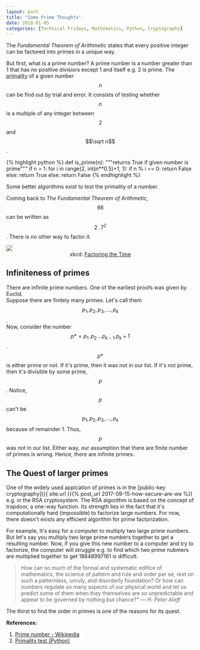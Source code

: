 ```yaml
---
layout: post
title: "Some Prime Thoughts"
date: 2018-01-05
categories: [Technical Fridays, Mathematics, Python, Cryptography]
---
```


The *Fundamental Theorem of Arithmetic* states that every positive integer can be factored into primes in a unique way.

But first, what is a prime number? A prime number is a number greater than 1 that has no positive divisiors except 1 and itself e.g. 2 is prime. The <abbr title="the property of being prime">primality</abbr> of a given number $$n$$ can be find out by trial and error. It consists of testing whether $$n$$ is a multiple of any integer between $$2$$ and $$\sqrt n$$.

{% highlight python %}
def is_prime(n):
    """returns True if given number is prime"""
    if n > 1:
        for i in range(2, int(n**0.5)+1, 1):
            if n % i == 0:
                return False
        else:
            return True
    else:
        return False
{% endhighlight %}

Some better algorithms exist to test the primality of a number.

Coming back to *The Fundamental Theorem of Arithmetic*, $$98$$ can be written as $$2\,.\,7^2$$. There is no other way to factor it.


<img src="https://imgs.xkcd.com/comics/factoring_the_time.png" style="float: center; display: block; margin: auto; width: auto; max-width: 100%;">
<div style="text-align: center">
    <figcaption>xkcd: <a href="https://xkcd.com/247/">Factoring the Time</a></figcaption>
</div>

## Infiniteness of primes

There are infinite prime numbers. One of the earliest proofs was given by Euclid.   
Suppose there are finitely many primes. Let's call them $$p_{1}, p_{2}, p_{3}, ..., p_{k}$$.  
Now, consider the number $$p* = p_{1}\,.p_{2}\,...p_{k-1}.p_{k} + 1$$.  
$$p*$$ is either prime or not. If it's prime, then it was not in our list. If it's not prime, then it's divisible by some prime, $$p$$. Notice, $$p$$ can't be $$p_{1}, p_{2}, p_{3}, ..., p_{k}$$ because of remainder 1. Thus, $$p$$ was not in our list. Either way, our assumption that there are finite number of primes is wrong. Hence, there are infinite primes.


## The Quest of larger primes

One of the widely used appication of primes is in the [public-key cryptography]({{ site.url }}{% post_url 2017-09-15-how-secure-are-we %}) e.g. in the RSA cryptosystem. The RSA algorithm is based on the concept of trapdoor, a one-way function. Its strength lies in the fact that it's computationally hard (impossible) to factorize large numbers. For now, there doesn't exists any efficient algorithm for prime factorization.

For example, It's easy for a computer to multiply two large prime numbers. But let's say you multiply two large prime numbers together to get a resulting number. Now, if you give this new number to a computer and try to factorize, the computer will struggle e.g. to find which two prime nubmers are multiplied together to get 18848997161 is difficult.

> How can so much of the formal and systematic edifice of mathematics, the science of pattern and rule and order per se, rest on such a patternless, unruly, and disorderly foundation? Or how can numbers regulate so many aspects of our physical world and let us predict some of them when they themselves are so unpredictable and appear to be governed by nothing but chance?"
> &mdash; <cite>H. Peter Aleff</cite>

The thirst to find the order in primes is one of the reasons for its quest.

**References:**  
1. <a href="https://en.wikipedia.org/wiki/Prime_number">Prime number - Wikipedia</a>  
2. <a href="https://github.com/kHarshit/python-projects/blob/master/prime.py">Primality test (Python)</a>  
